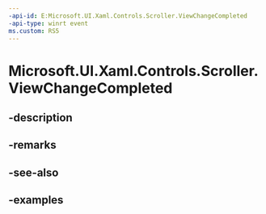 ```yaml
---
-api-id: E:Microsoft.UI.Xaml.Controls.Scroller.ViewChangeCompleted
-api-type: winrt event
ms.custom: RS5
---
```


<!-- Event syntax.
public event TypedEventHandler ViewChangeCompleted<Scroller, ScrollerViewChangeCompletedEventArgs>
-->

# Microsoft.UI.Xaml.Controls.Scroller.ViewChangeCompleted

## -description

## -remarks

## -see-also

## -examples

